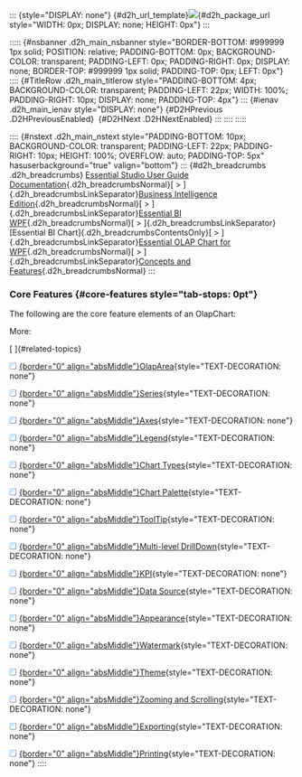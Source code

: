 ::: {style="DISPLAY: none"}
[](ms-xhelp:///?Id=d2h_url_template){#d2h_url_template}![](!package_url!){#d2h_package_url style="WIDTH: 0px; DISPLAY: none; HEIGHT: 0px"}
:::

::::: {#nsbanner .d2h_main_nsbanner style="BORDER-BOTTOM: #999999 1px solid; POSITION: relative; PADDING-BOTTOM: 0px; BACKGROUND-COLOR: transparent; PADDING-LEFT: 0px; PADDING-RIGHT: 0px; DISPLAY: none; BORDER-TOP: #999999 1px solid; PADDING-TOP: 0px; LEFT: 0px"}
:::: {#TitleRow .d2h_main_titlerow style="PADDING-BOTTOM: 4px; BACKGROUND-COLOR: transparent; PADDING-LEFT: 22px; WIDTH: 100%; PADDING-RIGHT: 10px; DISPLAY: none; PADDING-TOP: 4px"}
::: {#ienav .d2h_main_ienav style="DISPLAY: none"}
[](ms-xhelp:///?Id=fe1c5e9f-061d-48da-ba34-4040dec2923f){#D2HPrevious .D2HPreviousEnabled}  [](ms-xhelp:///?Id=1d670091-4015-4fd8-b608-3af6f81043cb){#D2HNext .D2HNextEnabled}
:::
::::
:::::

:::: {#nstext .d2h_main_nstext style="PADDING-BOTTOM: 10px; BACKGROUND-COLOR: transparent; PADDING-LEFT: 22px; PADDING-RIGHT: 10px; HEIGHT: 100%; OVERFLOW: auto; PADDING-TOP: 5px" hasuserbackground="true" valign="bottom"}
::: {#d2h_breadcrumbs .d2h_breadcrumbs}
[Essential Studio User Guide Documentation](ms-xhelp:///?Id=12457748-09e3-4d74-a240-8e049cedf030){.d2h_breadcrumbsNormal}[ \> ]{.d2h_breadcrumbsLinkSeparator}[Business Intelligence Edition](ms-xhelp:///?Id=fdf33dd8-62b2-47b9-ad7b-fc50e590bca5){.d2h_breadcrumbsNormal}[ \> ]{.d2h_breadcrumbsLinkSeparator}[Essential BI WPF](ms-xhelp:///?Id=41e3d586-d922-4a01-8272-679fe4ae7343){.d2h_breadcrumbsNormal}[ \> ]{.d2h_breadcrumbsLinkSeparator}[Essential BI Chart]{.d2h_breadcrumbsContentsOnly}[ \> ]{.d2h_breadcrumbsLinkSeparator}[Essential OLAP Chart for WPF](ms-xhelp:///?Id=4d89e52f-a14a-4da7-a710-b908bfbede08){.d2h_breadcrumbsNormal}[ \> ]{.d2h_breadcrumbsLinkSeparator}[Concepts and Features](ms-xhelp:///?Id=fe1c5e9f-061d-48da-ba34-4040dec2923f){.d2h_breadcrumbsNormal}
:::

### Core Features {#core-features style="tab-stops: 0pt"}

The following are the core feature elements of an OlapChart:

More:

[ ]{#related-topics}

[![](button.gif){border="0" align="absMiddle"}OlapArea](ms-xhelp:///?Id=3dd2637b-ea9e-4ab6-a7b6-22dea436d632){style="TEXT-DECORATION: none"}

[![](button.gif){border="0" align="absMiddle"}Series](ms-xhelp:///?Id=0d6a613b-dade-497c-bae7-3f32ee23454c){style="TEXT-DECORATION: none"}

[![](button.gif){border="0" align="absMiddle"}Axes](ms-xhelp:///?Id=389065ae-1f4c-4a5f-856a-47454308eb32){style="TEXT-DECORATION: none"}

[![](button.gif){border="0" align="absMiddle"}Legend](ms-xhelp:///?Id=72ee96e5-e6cc-475d-a92d-e2b9d5f70ca6){style="TEXT-DECORATION: none"}

[![](button.gif){border="0" align="absMiddle"}Chart Types](ms-xhelp:///?Id=3367e61b-fb0d-4290-979d-54bcaf71ab64){style="TEXT-DECORATION: none"}

[![](button.gif){border="0" align="absMiddle"}Chart Palette](ms-xhelp:///?Id=1e7a4bd0-05aa-41eb-8874-9c8918a98aa2){style="TEXT-DECORATION: none"}

[![](button.gif){border="0" align="absMiddle"}ToolTip](ms-xhelp:///?Id=2695a956-8d12-45de-9e07-9bd4c7b1dbf5){style="TEXT-DECORATION: none"}

[![](button.gif){border="0" align="absMiddle"}Multi-level DrillDown](ms-xhelp:///?Id=1ddadae4-2a99-4bd7-a634-1edc7a3be91c){style="TEXT-DECORATION: none"}

[![](button.gif){border="0" align="absMiddle"}KPI](ms-xhelp:///?Id=ae017de4-6e97-4904-a4c0-dc3b4a8bc01a){style="TEXT-DECORATION: none"}

[![](button.gif){border="0" align="absMiddle"}Data Source](ms-xhelp:///?Id=4b8462e3-e2bf-445f-a819-1117e350e9ed){style="TEXT-DECORATION: none"}

[![](button.gif){border="0" align="absMiddle"}Appearance](ms-xhelp:///?Id=9e49387f-0351-41c4-9269-baff90b9231f){style="TEXT-DECORATION: none"}

[![](button.gif){border="0" align="absMiddle"}Watermark](ms-xhelp:///?Id=4cfe78f2-d8ee-4f58-acfe-8ed9e391a831){style="TEXT-DECORATION: none"}

[![](button.gif){border="0" align="absMiddle"}Theme](ms-xhelp:///?Id=76e90ffc-b1ad-451d-815c-4adcfaa2695f){style="TEXT-DECORATION: none"}

[![](button.gif){border="0" align="absMiddle"}Zooming and Scrolling](ms-xhelp:///?Id=a2ddccb7-9f39-42ba-aaf7-c52abb21bbd7){style="TEXT-DECORATION: none"}

[![](button.gif){border="0" align="absMiddle"}Exporting](ms-xhelp:///?Id=f4097668-ca84-4412-b6d6-c16fca6444ba){style="TEXT-DECORATION: none"}

[![](button.gif){border="0" align="absMiddle"}Printing](ms-xhelp:///?Id=ceb5c2e3-860b-4612-b154-9a92c8e385fd){style="TEXT-DECORATION: none"}
::::

